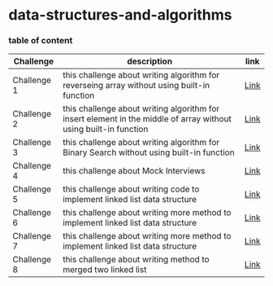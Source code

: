 # data-structures-and-algorithms

### table of content




| Challenge   |   description           | link                             |
|-------------   |-------------|----------------------------------------------|
| Challenge 1  | this challenge about writing algorithm for reverseing array without using built-in  function | [Link](array-reverse/array-reverse.md)       |
| Challenge 2    |this challenge about writing algorithm for insert element in the middle of array without using built-in  function             | [Link](insertShiftArray/insertShiftArray.md) |
| Challenge 3 | this challenge about writing algorithm for Binary Search without using built-in  function            | [Link](BinarySearch/BinarySearch.md)         |
| Challenge 4 | this challenge about Mock Interviews  |[Link](Challenge4/challenge.md)              |
| Challenge 5 | this challenge about writing code to implement linked list data structure  | [Link](challenge5/linkedlist.md)             |
| Challenge 6 | this challenge about writing more method to implement linked list data structure|[Link](./challenge6/linkedList2.md)|
| Challenge 7 | this challenge about writing more method to implement linked list data structure|[Link](./challenge7/readme.md)|
| Challenge 8 | this challenge about writing method to merged two linked list |[Link](./challenge8/readme.md)